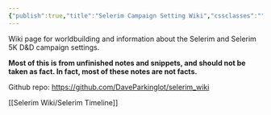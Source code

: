 ```yaml
---
{"publish":true,"title":"Selerim Campaign Setting Wiki","cssclasses":""}
---
```


Wiki page for worldbuilding and information about the Selerim and Selerim 5K D&D campaign settings.

**Most of this is from unfinished notes and snippets, and should not be taken as fact. In fact, most of these notes are not facts.**

Github repo:
https://github.com/DaveParkinglot/selerim_wiki

[[Selerim Wiki/Selerim Timeline]]